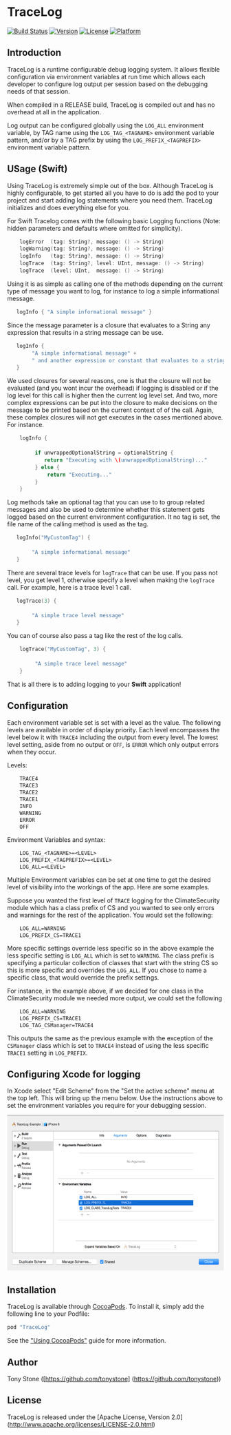 # TraceLog

[![Build Status](https://travis-ci.org/tonystone/tracelog.svg?branch=master)](https://travis-ci.org/tonystone/tracelog)
[![Version](https://img.shields.io/cocoapods/v/TraceLog.svg?style=flat)](http://cocoadocs.org/docsets/TraceLog)
[![License](https://img.shields.io/cocoapods/l/TraceLog.svg?style=flat)](http://cocoadocs.org/docsets/TraceLog)
[![Platform](https://img.shields.io/cocoapods/p/TraceLog.svg?style=flat)](http://cocoadocs.org/docsets/TraceLog)


## Introduction
    
TraceLog is a runtime configurable debug logging system.  It allows flexible
configuration via environment variables at run time which allows each developer
to configure log output per session based on the debugging needs of that session.

When compiled in a RELEASE build, TraceLog is compiled out and has no overhead at
all in the application.

Log output can be configured globally using the `LOG_ALL` environment variable,
by TAG name using the `LOG_TAG_<TAGNAME>` environment variable pattern,
and/or by a TAG prefix by using the `LOG_PREFIX_<TAGPREFIX>` environment
variable pattern.

## USage (Swift)

Using TraceLog is extremely simple out of the box.  Although TraceLog is highly 
configurable, to get started all you have to do is add the pod to your project 
and start adding log statements where you need them.  TraceLog initializes and 
does everything else for you. 


For Swift Tracelog comes with the following basic Logging functions (Note: hidden 
parameters and defaults where omitted for simplicity).

```Swift
    logError  (tag: String?, message: () -> String)
    logWarning(tag: String?, message: () -> String)
    logInfo   (tag: String?, message: () -> String)
    logTrace  (tag: String?, level: UInt, message: () -> String)
    logTrace  (level: UInt,  message: () -> String)
```

Using it is as simple as calling one of the methods depending on the current type of 
message you want to log, for instance to log a simple informational message.

```Swift
   logInfo { "A simple informational message" }
```

Since the message parameter is a closure that evaluates to a String any expression 
that results in a string message can be use.

```Swift
   logInfo { 
        "A simple informational message" + 
        " and another expression or constant that evaluates to a string" 
   }
```

We used closures for several reasons, one is that the closure will not be evaluated (and you wont incur the overhead) 
if logging is disabled or if the log level for this call is higher then the current log level set. And two, more complex
expressions can be put into the closure to make decisions on the message to be printed based on the current context of
of the call.  Again, these complex closures will not get executes in the cases mentioned above.  For instance.

```Swift
    logInfo { 
         
         if unwrappedOptionalString = optionalString {
            return "Executing with \(unwrappedOptionalString)..."
         } else {
             return "Executing..."
         }
    }
```

Log methods take an optional tag that you can use to to group related messages and also be used to determine whether 
this statement gets logged based on the current environment configuration.  It no tag is set, the file name of the 
calling method is used as the tag.

```Swift
   logInfo("MyCustomTag") { 
   
        "A simple informational message" 
   }
```

There are several trace levels for `logTrace` that can be use.  If you pass not level, you get level 1, otherwise specify 
a level when making the `logTrace` call.   For example, here is a trace level 1 call.

```Swift
   logTrace(3) { 
   
        "A simple trace level message" 
   }
```

You can of course also pass a tag like the rest of the log calls.

```Swift
    logTrace("MyCustomTag", 3) { 
    
         "A simple trace level message" 
    }
```

That is all there is to adding logging to your **Swift** application!

## Configuration

Each environment variable set is set with a level as the value.  The following
levels are available in order of display priority.  Each level encompasses the
level below it with `TRACE4` including the output from every level.  The lowest
level setting, aside from no output or `OFF`, is `ERROR` which only output errors when
they occur.

Levels:
```
    TRACE4
    TRACE3
    TRACE2
    TRACE1
    INFO
    WARNING
    ERROR
    OFF
```
Environment Variables and syntax:
```
    LOG_TAG_<TAGNAME>=<LEVEL>
    LOG_PREFIX_<TAGPREFIX>=<LEVEL>
    LOG_ALL=<LEVEL>
```

Multiple Environment variables can be set at one time to get the desired level
of visibility into the workings of the app.  Here are some examples.

Suppose you wanted the first level of `TRACE` logging for the ClimateSecurity module
which has a class prefix of CS and you wanted to see only errors and warnings for
the rest of the application.  You would set the following:

```
    LOG_ALL=WARNING
    LOG_PREFIX_CS=TRACE1
```

More specific settings override less specific so in the above example the less specific
setting is `LOG_ALL` which is set to `WARNING`.  The class prefix is specifying a particular
collection of classes that start with the string CS so this is more specific and overrides
the `LOG_ALL`.  If you chose to name a specific class, that would override the prefix settings.

For instance, in the example above, if we decided for one class in the ClimateSecurity module
we needed more output, we could set the following
```
    LOG_ALL=WARNING
    LOG_PREFIX_CS=TRACE1
    LOG_TAG_CSManager=TRACE4
```
This outputs the same as the previous example with the exception of the `CSManager` class
which is set to `TRACE4` instead of using the less specific `TRACE1` setting in `LOG_PREFIX`.

## Configuring Xcode for logging

In Xcode select "Edit Scheme" from the "Set the active scheme" menu at the top left.  This will 
bring up the menu below.  Use the instructions above to set the environment variables you require 
for your debugging session.

<img src=Docs/Xcode-environment-setup-screenshot.png width=597 height=361 />

## Installation

TraceLog is available through [CocoaPods](http://cocoapods.org). To install
it, simply add the following line to your Podfile:

```ruby
pod "TraceLog"
```

See the ["Using CocoaPods"](https://guides.cocoapods.org/using/using-cocoapods.html) guide for more information.

## Author

Tony Stone ([https://github.com/tonystone] (https://github.com/tonystone))

## License

TraceLog is released under the [Apache License, Version 2.0] (http://www.apache.org/licenses/LICENSE-2.0.html)

